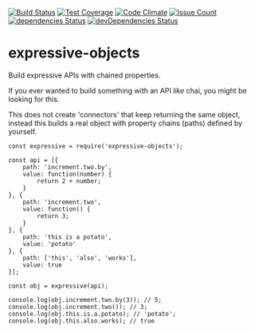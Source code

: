 [![Build Status](https://travis-ci.org/pantoninho/expressive-objects.svg?branch=master)](https://travis-ci.org/pantoninho/expressive-objects)
[![Test Coverage](https://codeclimate.com/github/pantoninho/expressive-objects/badges/coverage.svg)](https://codeclimate.com/github/pantoninho/expressive-objects/coverage)
[![Code Climate](https://codeclimate.com/github/pantoninho/expressive-objects/badges/gpa.svg)](https://codeclimate.com/github/pantoninho/expressive-objects)
[![Issue Count](https://codeclimate.com/github/pantoninho/expressive-objects/badges/issue_count.svg)](https://codeclimate.com/github/pantoninho/expressive-objects)
[![dependencies Status](https://david-dm.org/pantoninho/expressive-objects/status.svg)](https://david-dm.org/pantoninho/expressive-objects)
[![devDependencies Status](https://david-dm.org/pantoninho/expressive-objects/dev-status.svg)](https://david-dm.org/pantoninho/expressive-objects?type=dev)

# expressive-objects

Build expressive APIs with chained properties.

If you ever wanted to build something with an API *like* chai, you might be looking for this.

This does not create 'connectors' that keep returning the same object, instead this builds a real object with property chains (paths) defined by yourself.

```
const expressive = require('expressive-objects');

const api = [{
    path: 'increment.two.by',
    value: function(number) {
        return 2 + number;
    }
}, {
    path: 'increment.two',
    value: function() {
        return 3;
    }
}, {
    path: 'this is a potato',
    value: 'potato'
}, {
    path: ['this', 'also', 'works'],
    value: true
}];

const obj = expressive(api);

console.log(obj.increment.two.by(3)); // 5;
console.log(obj.increment.two()); // 3;
console.log(obj.this.is.a.potato); // 'potato';
console.log(obj.this.also.works); // true
```

